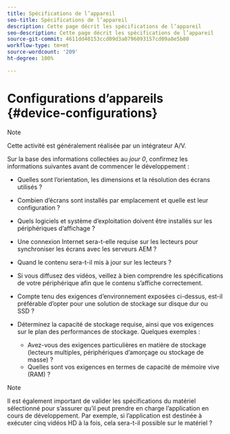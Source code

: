 ```yaml
---
title: Spécifications de l’appareil
seo-title: Spécifications de l’appareil
description: Cette page décrit les spécifications de l’appareil
seo-description: Cette page décrit les spécifications de l’appareil
source-git-commit: 4611dd40153ccd09d3a0796093157cd09a8e5b80
workflow-type: tm+mt
source-wordcount: '209'
ht-degree: 100%

---
```



# Configurations d’appareils {#device-configurations}

>[!NOTE]
>
>Cette activité est généralement réalisée par un intégrateur A/V.

Sur la base des informations collectées au *jour 0*, confirmez les informations suivantes avant de commencer le développement :

* Quelles sont l’orientation, les dimensions et la résolution des écrans utilisés ?

* Combien d’écrans sont installés par emplacement et quelle est leur configuration ?

* Quels logiciels et système d’exploitation doivent être installés sur les périphériques d’affichage ?

* Une connexion Internet sera-t-elle requise sur les lecteurs pour synchroniser les écrans avec les serveurs AEM ?

* Quand le contenu sera-t-il mis à jour sur les lecteurs ?

* Si vous diffusez des vidéos, veillez à bien comprendre les spécifications de votre périphérique afin que le contenu s’affiche correctement.

* Compte tenu des exigences d’environnement exposées ci-dessus, est-il préférable d’opter pour une solution de stockage sur disque dur ou SSD ?

* Déterminez la capacité de stockage requise, ainsi que vos exigences sur le plan des performances de stockage. Quelques exemples :
   * Avez-vous des exigences particulières en matière de stockage (lecteurs multiples, périphériques d’amorçage ou stockage de masse) ?
   * Quelles sont vos exigences en termes de capacité de mémoire vive (RAM) ?


>[!NOTE]
>
>Il est également important de valider les spécifications du matériel sélectionné pour s’assurer qu’il peut prendre en charge l’application en cours de développement. Par exemple, si l’application est destinée à exécuter cinq vidéos HD à la fois, cela sera-t-il possible sur le matériel ?
